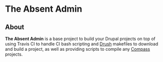 The Absent Admin
================

About
-----
**The Absent Admin** is a base project to build your Drupal projects on top of using Travis CI to handle CI bash scripting and [Drush](http://drupal.org/project/drush) makefiles to download and build a project, as well as providing scripts to compile any [Compass](http://compass-style.org/) projects.
